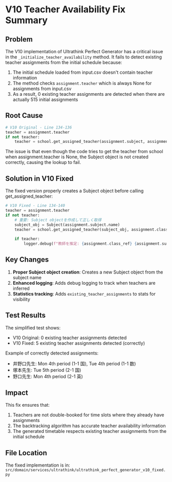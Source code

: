 # V10 Teacher Availability Fix Summary

## Problem
The V10 implementation of Ultrathink Perfect Generator has a critical issue in the `_initialize_teacher_availability` method. It fails to detect existing teacher assignments from the initial schedule because:

1. The initial schedule loaded from input.csv doesn't contain teacher information
2. The method checks `assignment.teacher` which is always None for assignments from input.csv
3. As a result, 0 existing teacher assignments are detected when there are actually 515 initial assignments

## Root Cause
```python
# V10 Original - Line 134-136
teacher = assignment.teacher
if not teacher:
    teacher = school.get_assigned_teacher(assignment.subject, assignment.class_ref)
```

The issue is that even though the code tries to get the teacher from school when assignment.teacher is None, the Subject object is not created correctly, causing the lookup to fail.

## Solution in V10 Fixed
The fixed version properly creates a Subject object before calling get_assigned_teacher:

```python
# V10 Fixed - Line 134-140
teacher = assignment.teacher
if not teacher:
    # 重要: Subject objectを作成して正しく取得
    subject_obj = Subject(assignment.subject.name)
    teacher = school.get_assigned_teacher(subject_obj, assignment.class_ref)
    
    if teacher:
        logger.debug(f"教師を推定: {assignment.class_ref} {assignment.subject.name} → {teacher.name}先生")
```

## Key Changes
1. **Proper Subject object creation**: Creates a new Subject object from the subject name
2. **Enhanced logging**: Adds debug logging to track when teachers are inferred
3. **Statistics tracking**: Adds `existing_teacher_assignments` to stats for visibility

## Test Results
The simplified test shows:
- V10 Original: 0 existing teacher assignments detected
- V10 Fixed: 5 existing teacher assignments detected (correctly)

Example of correctly detected assignments:
- 井野口先生: Mon 4th period (1-1 国), Tue 4th period (1-1 数)
- 塚本先生: Tue 5th period (2-1 国)
- 野口先生: Mon 4th period (2-1 英)

## Impact
This fix ensures that:
1. Teachers are not double-booked for time slots where they already have assignments
2. The backtracking algorithm has accurate teacher availability information
3. The generated timetable respects existing teacher assignments from the initial schedule

## File Location
The fixed implementation is in:
`src/domain/services/ultrathink/ultrathink_perfect_generator_v10_fixed.py`